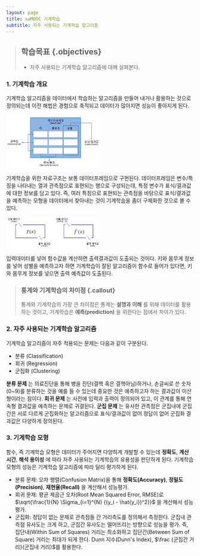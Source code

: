 ```yaml
---
layout: page
title: xwMOOC 기계학습
subtitle: 자주 사용되는 기계학습 알고리즘
---
```


> ## 학습목표 {.objectives}
>
> * 자주 사용되는 기계학습 알고리즘에 대해 살펴본다.


### 1. 기계학습 개요

기계학습 알고리즘을 데이터에서 학습하는 알고리즘을 만들어 내거나 활용하는 것으로 정의되는데
이전 해법은 경험으로 축적되고 데이터가 많아지면 성능이 좋아지게 된다.

<img src="fig/ml-basic-intro.png" alt="기계학습 데이터 구조" width="50%" />

기계학습을 위한 자료구조는 보통 데이터프레임으로 구현된다. 데이터프레임은 변수/특징을 나타내는 열과
관측점으로 표현되는 행으로 구성되는데, 특정 변수가 표식/결과값에 대한 정보를 담고 있다. 즉, 여러 특징으로 표현되는 
관측점을 바탕으로 표식/결과값을 예측하는 모형을 데이터에서 찾아내는 것이 기계학습을 좀더 구체화한 것으로 볼 수 있다.

<img src="fig/ml-basic-pm.png" alt="기계학습 예측모형" width="50%" />

입력데이터를 넣어 함수값을 계산하면 출력결과값이 도출되는 것이다. 키와 몸무게 정보를 넣어 성별을 예측하고자 하면
기계학습이 잘된 알고리즘이 함수로 들어가 있다면, 키와 몸무게 정보를 넣으면 출력 예측값이 도출된다.

> ### 통계와 기계학습의 차이점 {.callout}
>
> 통계와 기계학습의 가장 큰 차이점은 통계는 **설명과 이해** 를 위해 데이터를 활용하는 것이고,
> 기계학습은 **예측(prediction)** 을 위한다는 점에서 차이가 있다.

### 2. 자주 사용되는 기계학습 알고리즘

기계학습 알고리즘이 자주 적용되는 문제는 다음과 같이 구분된다.

* 분류 (Classification)
* 회귀 (Regression)
* 군집화 (Clustering)

**분류 문제** 는 의료진단을 통해 병을 진단(결핵 혹은 결핵아님)하거나, 손글씨로 쓴 숫자(0~9)를 분류하는 것을 예를 들 수 있는데 중요한 것은 예측하고자 하는 
결과값이 이산형이라는 점이다. **회귀 문제** 는 사전에 입력과 출력이 정의되어 있고, 이 관계를 통해 연속형 결과값을 예측하는 문제로 귀결된다. **군집 문제** 는 
유사한 관측점은 군집내에 군집간은 서로 다르게 군집화하는 알고리즘으로 표식/결과값이 없어 정답이 없어 군집화 결과값은 다양하게 정의된다.


### 3. 기계학습 모형

함수, 즉 기계학습 모형은 데이터가 주어지면 다양하게 개발할 수 있는데 **정확도**, **계산 시간**, **해석 용이성** 에 따라 자주 사용되는 기계학습의 유용성을 판단하게 된다.
기계학습 모형의 성능은 기계학습 알고리즘에 따라 달리 평가하게 된다.

* 분류 문제: 오차 행렬(Confusion Matrix)을 통해 **정확도(Accuracy)**, **정밀도(Precision)**, **재현율(Recall)** 을 계산해서 성능평가.
* 회귀 문제: 평균 제곱근 오차(Root Mean Squared Error, RMSE)로 $\sqrt{\frac{1}{N} \Sigma_{i=1}^{N} {(y_i - \hat{y_i})^2}}$ 을 계산해서 성능평가.
* 군집화: 정답이 없는 문제로 관측점들 간 거리측도를 정의해서 측정한다. 군집내 관측점 유사도는 크게 하고, 군집간 유사도는 떨어뜨리는 방향으로 성능을 평가. 즉, 집단내(Within Sum of Squares) 거리는 최소화하고 집단간(Between Sum of Square) 거리는 최대가 되게 한다. Dunn 지수(Dunn's Index), $\frac {군집간 거리}{군집내 거리}$를 활용한다.
